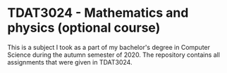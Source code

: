 # TDAT3024 - Mathematics and physics (optional course) 

This is a subject I took as a part of my bachelor's degree in Computer Science during the autumn semester of 2020. The repository contains all assignments that were given in TDAT3024.
